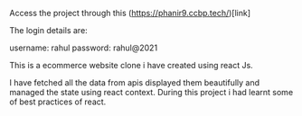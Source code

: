 Access the project through this (https://phanir9.ccbp.tech/)[link]

The login details are:

username: rahul
password: rahul@2021

This is a ecommerce website clone i have created using react Js.

I have fetched all the data from apis displayed them beautifully and managed the state using react context. During this project i had learnt some of best practices of react.
